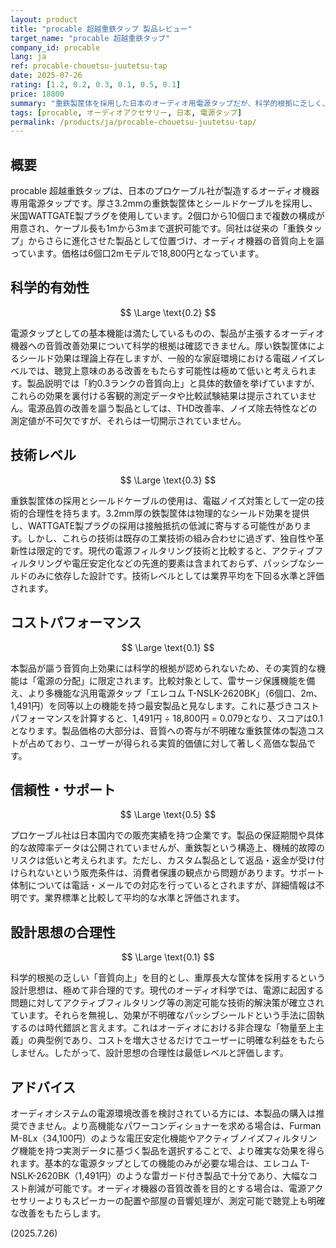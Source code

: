 ```yaml
---
layout: product
title: "procable 超越重鉄タップ 製品レビュー"
target_name: "procable 超越重鉄タップ"
company_id: procable
lang: ja
ref: procable-chouetsu-juutetsu-tap
date: 2025-07-26
rating: [1.2, 0.2, 0.3, 0.1, 0.5, 0.1]
price: 18800
summary: "重鉄製筐体を採用した日本のオーディオ用電源タップだが、科学的根拠に乏しく、設計思想の合理性も低い高価格な製品"
tags: [procable, オーディオアクセサリー, 日本, 電源タップ]
permalink: /products/ja/procable-chouetsu-juutetsu-tap/
---
```

## 概要

procable 超越重鉄タップは、日本のプロケーブル社が製造するオーディオ機器専用電源タップです。厚さ3.2mmの重鉄製筐体とシールドケーブルを採用し、米国WATTGATE製プラグを使用しています。2個口から10個口まで複数の構成が用意され、ケーブル長も1mから3mまで選択可能です。同社は従来の「重鉄タップ」からさらに進化させた製品として位置づけ、オーディオ機器の音質向上を謳っています。価格は6個口2mモデルで18,800円となっています。

## 科学的有効性

$$ \Large \text{0.2} $$

電源タップとしての基本機能は満たしているものの、製品が主張するオーディオ機器への音質改善効果について科学的根拠は確認できません。厚い鉄製筐体によるシールド効果は理論上存在しますが、一般的な家庭環境における電磁ノイズレベルでは、聴覚上意味のある改善をもたらす可能性は極めて低いと考えられます。製品説明では「約0.3ランクの音質向上」と具体的数値を挙げていますが、これらの効果を裏付ける客観的測定データや比較試験結果は提示されていません。電源品質の改善を謳う製品としては、THD改善率、ノイズ除去特性などの測定値が不可欠ですが、それらは一切開示されていません。

## 技術レベル

$$ \Large \text{0.3} $$

重鉄製筐体の採用とシールドケーブルの使用は、電磁ノイズ対策として一定の技術的合理性を持ちます。3.2mm厚の鉄製筐体は物理的なシールド効果を提供し、WATTGATE製プラグの採用は接触抵抗の低減に寄与する可能性があります。しかし、これらの技術は既存の工業技術の組み合わせに過ぎず、独自性や革新性は限定的です。現代の電源フィルタリング技術と比較すると、アクティブフィルタリングや電圧安定化などの先進的要素は含まれておらず、パッシブなシールドのみに依存した設計です。技術レベルとしては業界平均を下回る水準と評価されます。

## コストパフォーマンス

$$ \Large \text{0.1} $$

本製品が謳う音質向上効果には科学的根拠が認められないため、その実質的な機能は「電源の分配」に限定されます。比較対象として、雷サージ保護機能を備え、より多機能な汎用電源タップ「エレコム T-NSLK-2620BK」（6個口、2m、1,491円）を同等以上の機能を持つ最安製品と見なします。これに基づきコストパフォーマンスを計算すると、1,491円 ÷ 18,800円 = 0.079となり、スコアは0.1となります。製品価格の大部分は、音質への寄与が不明確な重鉄筐体の製造コストが占めており、ユーザーが得られる実質的価値に対して著しく高価な製品です。

## 信頼性・サポート

$$ \Large \text{0.5} $$

プロケーブル社は日本国内での販売実績を持つ企業です。製品の保証期間や具体的な故障率データは公開されていませんが、重鉄製という構造上、機械的故障のリスクは低いと考えられます。ただし、カスタム製品として返品・返金が受け付けられないという販売条件は、消費者保護の観点から問題があります。サポート体制については電話・メールでの対応を行っているとされますが、詳細情報は不明です。業界標準と比較して平均的な水準と評価されます。

## 設計思想の合理性

$$ \Large \text{0.1} $$

科学的根拠の乏しい「音質向上」を目的とし、重厚長大な筐体を採用するという設計思想は、極めて非合理的です。現代のオーディオ科学では、電源に起因する問題に対してアクティブフィルタリング等の測定可能な技術的解決策が確立されています。それらを無視し、効果が不明確なパッシブシールドという手法に固執するのは時代錯誤と言えます。これはオーディオにおける非合理な「物量至上主義」の典型例であり、コストを増大させるだけでユーザーに明確な利益をもたらしません。したがって、設計思想の合理性は最低レベルと評価します。

## アドバイス

オーディオシステムの電源環境改善を検討されている方には、本製品の購入は推奨できません。より高機能なパワーコンディショナーを求める場合は、Furman M-8Lx（34,100円）のような電圧安定化機能やアクティブノイズフィルタリング機能を持つ実測データに基づく製品を選択することで、より確実な効果を得られます。基本的な電源タップとしての機能のみが必要な場合は、エレコム T-NSLK-2620BK（1,491円）のような雷ガード付き製品で十分であり、大幅なコスト削減が可能です。オーディオ機器の音質改善を目的とする場合は、電源アクセサリーよりもスピーカーの配置や部屋の音響処理が、測定可能で聴覚上も明確な改善をもたらします。

(2025.7.26)
